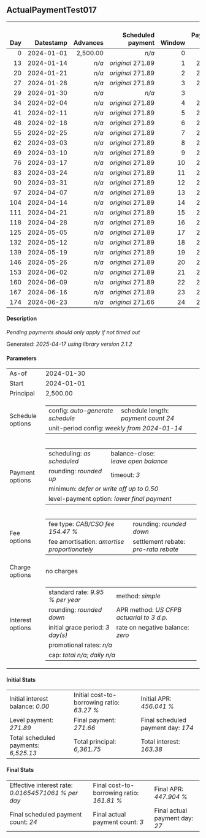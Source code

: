 <h2>ActualPaymentTest017</h2>
<table>
    <thead style="vertical-align: bottom;">
        <th style="text-align: right;">Day</th>
        <th style="text-align: right;">Datestamp</th>
        <th style="text-align: right;">Advances</th>
        <th style="text-align: right;">Scheduled payment</th>
        <th style="text-align: right;">Window</th>
        <th style="text-align: right;">Payment due</th>
        <th style="text-align: right;">Actual payments</th>
        <th style="text-align: right;">Generated payment</th>
        <th style="text-align: right;">Net effect</th>
        <th style="text-align: right;">Payment status</th>
        <th style="text-align: right;">Balance status</th>
        <th style="text-align: right;">Simple interest</th>
        <th style="text-align: right;">New interest</th>
        <th style="text-align: right;">New charges</th>
        <th style="text-align: right;">Principal portion</th>
        <th style="text-align: right;">Fee portion</th>
        <th style="text-align: right;">Interest portion</th>
        <th style="text-align: right;">Charges portion</th>
        <th style="text-align: right;">Fee rebate</th>
        <th style="text-align: right;">Principal balance</th>
        <th style="text-align: right;">Fee balance</th>
        <th style="text-align: right;">Interest balance</th>
        <th style="text-align: right;">Charges balance</th>
        <th style="text-align: right;">Settlement figure</th>
        <th style="text-align: right;">Fee rebate if&nbsp;settled</th>
    </thead>
    <tr style="text-align: right;">
        <td class="ci00">0</td>
        <td class="ci01" style="white-space: nowrap;">2024-01-01</td>
        <td class="ci02">2,500.00</td>
        <td class="ci03" style="white-space: nowrap;"><i>n/a<i></td>
        <td class="ci04">0</td>
        <td class="ci05">0.00</td>
        <td class="ci06"><i>n/a</i></td>
        <td class="ci07"><i>n/a</i></td>
        <td class="ci08">0.00</td>
        <td class="ci09"><i>none&nbsp;scheduled</i></td>
        <td class="ci10">open</td>
        <td class="ci11">0.0000</td>
        <td class="ci12">0.0000</td>
        <td class="ci13"><i>n/a</i></td>
        <td class="ci14">0.00</td>
        <td class="ci15">0.00</td>
        <td class="ci16">0.00</td>
        <td class="ci17">0.00</td>
        <td class="ci18">0.00</td>
        <td class="ci19">2,500.00</td>
        <td class="ci20">3,861.75</td>
        <td class="ci21">0.0000</td>
        <td class="ci22">0.00</td>
        <td class="ci23">6,361.75</td>
        <td class="ci24">3,861.75</td>
    </tr>
    <tr style="text-align: right;">
        <td class="ci00">13</td>
        <td class="ci01" style="white-space: nowrap;">2024-01-14</td>
        <td class="ci02"><i>n/a</i></td>
        <td class="ci03" style="white-space: nowrap;"><i>original</i> 271.89</td>
        <td class="ci04">1</td>
        <td class="ci05">271.89</td>
        <td class="ci06"><i>confirmed</i>&nbsp;271.89</td>
        <td class="ci07"><i>n/a</i></td>
        <td class="ci08">271.89</td>
        <td class="ci09"><i>payment&nbsp;made</i></td>
        <td class="ci10">open</td>
        <td class="ci11">22.5450</td>
        <td class="ci12">22.5450</td>
        <td class="ci13"><i>n/a</i></td>
        <td class="ci14">97.98</td>
        <td class="ci15">151.37</td>
        <td class="ci16">22.54</td>
        <td class="ci17">0.00</td>
        <td class="ci18">0.00</td>
        <td class="ci19">2,402.02</td>
        <td class="ci20">3,710.38</td>
        <td class="ci21">0.0000</td>
        <td class="ci22">0.00</td>
        <td class="ci23">2,539.17</td>
        <td class="ci24">3,573.23</td>
    </tr>
    <tr style="text-align: right;">
        <td class="ci00">20</td>
        <td class="ci01" style="white-space: nowrap;">2024-01-21</td>
        <td class="ci02"><i>n/a</i></td>
        <td class="ci03" style="white-space: nowrap;"><i>original</i> 271.89</td>
        <td class="ci04">2</td>
        <td class="ci05">271.89</td>
        <td class="ci06">271.89&nbsp;<i>timed&nbsp;out</i></td>
        <td class="ci07"><i>n/a</i></td>
        <td class="ci08">0.00</td>
        <td class="ci09"><i>missed&nbsp;payment</i></td>
        <td class="ci10">open</td>
        <td class="ci11">11.6638</td>
        <td class="ci12">11.6638</td>
        <td class="ci13"><i>n/a</i></td>
        <td class="ci14">0.00</td>
        <td class="ci15">0.00</td>
        <td class="ci16">0.00</td>
        <td class="ci17">0.00</td>
        <td class="ci18">0.00</td>
        <td class="ci19">2,402.02</td>
        <td class="ci20">3,710.38</td>
        <td class="ci21">11.6638</td>
        <td class="ci22">0.00</td>
        <td class="ci23">2,706.18</td>
        <td class="ci24">3,417.88</td>
    </tr>
    <tr style="text-align: right;">
        <td class="ci00">27</td>
        <td class="ci01" style="white-space: nowrap;">2024-01-28</td>
        <td class="ci02"><i>n/a</i></td>
        <td class="ci03" style="white-space: nowrap;"><i>original</i> 271.89</td>
        <td class="ci04">3</td>
        <td class="ci05">271.89</td>
        <td class="ci06"><i>pending</i>&nbsp;271.89</td>
        <td class="ci07"><i>n/a</i></td>
        <td class="ci08">271.89</td>
        <td class="ci09"><i>payment&nbsp;pending</i></td>
        <td class="ci10">open</td>
        <td class="ci11">11.6638</td>
        <td class="ci12">11.6638</td>
        <td class="ci13"><i>n/a</i></td>
        <td class="ci14">97.68</td>
        <td class="ci15">150.89</td>
        <td class="ci16">23.32</td>
        <td class="ci17">0.00</td>
        <td class="ci18">0.00</td>
        <td class="ci19">2,304.34</td>
        <td class="ci20">3,559.49</td>
        <td class="ci21">0.0000</td>
        <td class="ci22">0.00</td>
        <td class="ci23">&nbsp;</td>
        <td class="ci24">3,262.52</td>
    </tr>
    <tr style="text-align: right;">
        <td class="ci00">29</td>
        <td class="ci01" style="white-space: nowrap;">2024-01-30</td>
        <td class="ci02"><i>n/a</i></td>
        <td class="ci03" style="white-space: nowrap;"><i>n/a<i></td>
        <td class="ci04">3</td>
        <td class="ci05">0.00</td>
        <td class="ci06"><i>n/a</i></td>
        <td class="ci07"><i>n/a</i></td>
        <td class="ci08">0.00</td>
        <td class="ci09"><i>information&nbsp;only</i></td>
        <td class="ci10">open</td>
        <td class="ci11">3.1970</td>
        <td class="ci12">3.1970</td>
        <td class="ci13"><i>n/a</i></td>
        <td class="ci14">0.00</td>
        <td class="ci15">0.00</td>
        <td class="ci16">0.00</td>
        <td class="ci17">0.00</td>
        <td class="ci18">0.00</td>
        <td class="ci19">2,304.34</td>
        <td class="ci20">3,559.49</td>
        <td class="ci21">3.1970</td>
        <td class="ci22">0.00</td>
        <td class="ci23">2,648.89</td>
        <td class="ci24">3,218.13</td>
    </tr>
    <tr style="text-align: right;">
        <td class="ci00">34</td>
        <td class="ci01" style="white-space: nowrap;">2024-02-04</td>
        <td class="ci02"><i>n/a</i></td>
        <td class="ci03" style="white-space: nowrap;"><i>original</i> 271.89</td>
        <td class="ci04">4</td>
        <td class="ci05">271.89</td>
        <td class="ci06"><i>n/a</i></td>
        <td class="ci07"><i>n/a</i></td>
        <td class="ci08">271.89</td>
        <td class="ci09"><i>not&nbsp;yet&nbsp;due</i></td>
        <td class="ci10">open</td>
        <td class="ci11">7.9925</td>
        <td class="ci12">7.9925</td>
        <td class="ci13"><i>n/a</i></td>
        <td class="ci14">102.45</td>
        <td class="ci15">158.26</td>
        <td class="ci16">11.18</td>
        <td class="ci17">0.00</td>
        <td class="ci18">0.00</td>
        <td class="ci19">2,201.89</td>
        <td class="ci20">3,401.23</td>
        <td class="ci21">0.0000</td>
        <td class="ci22">0.00</td>
        <td class="ci23">2,767.85</td>
        <td class="ci24">3,107.16</td>
    </tr>
    <tr style="text-align: right;">
        <td class="ci00">41</td>
        <td class="ci01" style="white-space: nowrap;">2024-02-11</td>
        <td class="ci02"><i>n/a</i></td>
        <td class="ci03" style="white-space: nowrap;"><i>original</i> 271.89</td>
        <td class="ci04">5</td>
        <td class="ci05">271.89</td>
        <td class="ci06"><i>n/a</i></td>
        <td class="ci07"><i>n/a</i></td>
        <td class="ci08">271.89</td>
        <td class="ci09"><i>not&nbsp;yet&nbsp;due</i></td>
        <td class="ci10">open</td>
        <td class="ci11">10.6920</td>
        <td class="ci12">10.6920</td>
        <td class="ci13"><i>n/a</i></td>
        <td class="ci14">102.64</td>
        <td class="ci15">158.56</td>
        <td class="ci16">10.69</td>
        <td class="ci17">0.00</td>
        <td class="ci18">0.00</td>
        <td class="ci19">2,099.25</td>
        <td class="ci20">3,242.67</td>
        <td class="ci21">0.0000</td>
        <td class="ci22">0.00</td>
        <td class="ci23">2,662.01</td>
        <td class="ci24">2,951.80</td>
    </tr>
    <tr style="text-align: right;">
        <td class="ci00">48</td>
        <td class="ci01" style="white-space: nowrap;">2024-02-18</td>
        <td class="ci02"><i>n/a</i></td>
        <td class="ci03" style="white-space: nowrap;"><i>original</i> 271.89</td>
        <td class="ci04">6</td>
        <td class="ci05">271.89</td>
        <td class="ci06"><i>n/a</i></td>
        <td class="ci07"><i>n/a</i></td>
        <td class="ci08">271.89</td>
        <td class="ci09"><i>not&nbsp;yet&nbsp;due</i></td>
        <td class="ci10">open</td>
        <td class="ci11">10.1936</td>
        <td class="ci12">10.1936</td>
        <td class="ci13"><i>n/a</i></td>
        <td class="ci14">102.84</td>
        <td class="ci15">158.86</td>
        <td class="ci16">10.19</td>
        <td class="ci17">0.00</td>
        <td class="ci18">0.00</td>
        <td class="ci19">1,996.41</td>
        <td class="ci20">3,083.81</td>
        <td class="ci21">0.0000</td>
        <td class="ci22">0.00</td>
        <td class="ci23">2,555.67</td>
        <td class="ci24">2,796.44</td>
    </tr>
    <tr style="text-align: right;">
        <td class="ci00">55</td>
        <td class="ci01" style="white-space: nowrap;">2024-02-25</td>
        <td class="ci02"><i>n/a</i></td>
        <td class="ci03" style="white-space: nowrap;"><i>original</i> 271.89</td>
        <td class="ci04">7</td>
        <td class="ci05">271.89</td>
        <td class="ci06"><i>n/a</i></td>
        <td class="ci07"><i>n/a</i></td>
        <td class="ci08">271.89</td>
        <td class="ci09"><i>not&nbsp;yet&nbsp;due</i></td>
        <td class="ci10">open</td>
        <td class="ci11">9.6942</td>
        <td class="ci12">9.6942</td>
        <td class="ci13"><i>n/a</i></td>
        <td class="ci14">103.03</td>
        <td class="ci15">159.17</td>
        <td class="ci16">9.69</td>
        <td class="ci17">0.00</td>
        <td class="ci18">0.00</td>
        <td class="ci19">1,893.38</td>
        <td class="ci20">2,924.64</td>
        <td class="ci21">0.0000</td>
        <td class="ci22">0.00</td>
        <td class="ci23">2,448.82</td>
        <td class="ci24">2,641.09</td>
    </tr>
    <tr style="text-align: right;">
        <td class="ci00">62</td>
        <td class="ci01" style="white-space: nowrap;">2024-03-03</td>
        <td class="ci02"><i>n/a</i></td>
        <td class="ci03" style="white-space: nowrap;"><i>original</i> 271.89</td>
        <td class="ci04">8</td>
        <td class="ci05">271.89</td>
        <td class="ci06"><i>n/a</i></td>
        <td class="ci07"><i>n/a</i></td>
        <td class="ci08">271.89</td>
        <td class="ci09"><i>not&nbsp;yet&nbsp;due</i></td>
        <td class="ci10">open</td>
        <td class="ci11">9.1938</td>
        <td class="ci12">9.1938</td>
        <td class="ci13"><i>n/a</i></td>
        <td class="ci14">103.23</td>
        <td class="ci15">159.47</td>
        <td class="ci16">9.19</td>
        <td class="ci17">0.00</td>
        <td class="ci18">0.00</td>
        <td class="ci19">1,790.15</td>
        <td class="ci20">2,765.17</td>
        <td class="ci21">0.0000</td>
        <td class="ci22">0.00</td>
        <td class="ci23">2,341.48</td>
        <td class="ci24">2,485.73</td>
    </tr>
    <tr style="text-align: right;">
        <td class="ci00">69</td>
        <td class="ci01" style="white-space: nowrap;">2024-03-10</td>
        <td class="ci02"><i>n/a</i></td>
        <td class="ci03" style="white-space: nowrap;"><i>original</i> 271.89</td>
        <td class="ci04">9</td>
        <td class="ci05">271.89</td>
        <td class="ci06"><i>n/a</i></td>
        <td class="ci07"><i>n/a</i></td>
        <td class="ci08">271.89</td>
        <td class="ci09"><i>not&nbsp;yet&nbsp;due</i></td>
        <td class="ci10">open</td>
        <td class="ci11">8.6925</td>
        <td class="ci12">8.6925</td>
        <td class="ci13"><i>n/a</i></td>
        <td class="ci14">103.43</td>
        <td class="ci15">159.77</td>
        <td class="ci16">8.69</td>
        <td class="ci17">0.00</td>
        <td class="ci18">0.00</td>
        <td class="ci19">1,686.72</td>
        <td class="ci20">2,605.40</td>
        <td class="ci21">0.0000</td>
        <td class="ci22">0.00</td>
        <td class="ci23">2,233.64</td>
        <td class="ci24">2,330.37</td>
    </tr>
    <tr style="text-align: right;">
        <td class="ci00">76</td>
        <td class="ci01" style="white-space: nowrap;">2024-03-17</td>
        <td class="ci02"><i>n/a</i></td>
        <td class="ci03" style="white-space: nowrap;"><i>original</i> 271.89</td>
        <td class="ci04">10</td>
        <td class="ci05">271.89</td>
        <td class="ci06"><i>n/a</i></td>
        <td class="ci07"><i>n/a</i></td>
        <td class="ci08">271.89</td>
        <td class="ci09"><i>not&nbsp;yet&nbsp;due</i></td>
        <td class="ci10">open</td>
        <td class="ci11">8.1903</td>
        <td class="ci12">8.1903</td>
        <td class="ci13"><i>n/a</i></td>
        <td class="ci14">103.62</td>
        <td class="ci15">160.08</td>
        <td class="ci16">8.19</td>
        <td class="ci17">0.00</td>
        <td class="ci18">0.00</td>
        <td class="ci19">1,583.10</td>
        <td class="ci20">2,445.32</td>
        <td class="ci21">0.0000</td>
        <td class="ci22">0.00</td>
        <td class="ci23">2,125.30</td>
        <td class="ci24">2,175.01</td>
    </tr>
    <tr style="text-align: right;">
        <td class="ci00">83</td>
        <td class="ci01" style="white-space: nowrap;">2024-03-24</td>
        <td class="ci02"><i>n/a</i></td>
        <td class="ci03" style="white-space: nowrap;"><i>original</i> 271.89</td>
        <td class="ci04">11</td>
        <td class="ci05">271.89</td>
        <td class="ci06"><i>n/a</i></td>
        <td class="ci07"><i>n/a</i></td>
        <td class="ci08">271.89</td>
        <td class="ci09"><i>not&nbsp;yet&nbsp;due</i></td>
        <td class="ci10">open</td>
        <td class="ci11">7.6871</td>
        <td class="ci12">7.6871</td>
        <td class="ci13"><i>n/a</i></td>
        <td class="ci14">103.82</td>
        <td class="ci15">160.39</td>
        <td class="ci16">7.68</td>
        <td class="ci17">0.00</td>
        <td class="ci18">0.00</td>
        <td class="ci19">1,479.28</td>
        <td class="ci20">2,284.93</td>
        <td class="ci21">0.0000</td>
        <td class="ci22">0.00</td>
        <td class="ci23">2,016.44</td>
        <td class="ci24">2,019.66</td>
    </tr>
    <tr style="text-align: right;">
        <td class="ci00">90</td>
        <td class="ci01" style="white-space: nowrap;">2024-03-31</td>
        <td class="ci02"><i>n/a</i></td>
        <td class="ci03" style="white-space: nowrap;"><i>original</i> 271.89</td>
        <td class="ci04">12</td>
        <td class="ci05">271.89</td>
        <td class="ci06"><i>n/a</i></td>
        <td class="ci07"><i>n/a</i></td>
        <td class="ci08">271.89</td>
        <td class="ci09"><i>not&nbsp;yet&nbsp;due</i></td>
        <td class="ci10">open</td>
        <td class="ci11">7.1829</td>
        <td class="ci12">7.1829</td>
        <td class="ci13"><i>n/a</i></td>
        <td class="ci14">104.02</td>
        <td class="ci15">160.69</td>
        <td class="ci16">7.18</td>
        <td class="ci17">0.00</td>
        <td class="ci18">0.00</td>
        <td class="ci19">1,375.26</td>
        <td class="ci20">2,124.24</td>
        <td class="ci21">0.0000</td>
        <td class="ci22">0.00</td>
        <td class="ci23">1,907.09</td>
        <td class="ci24">1,864.30</td>
    </tr>
    <tr style="text-align: right;">
        <td class="ci00">97</td>
        <td class="ci01" style="white-space: nowrap;">2024-04-07</td>
        <td class="ci02"><i>n/a</i></td>
        <td class="ci03" style="white-space: nowrap;"><i>original</i> 271.89</td>
        <td class="ci04">13</td>
        <td class="ci05">271.89</td>
        <td class="ci06"><i>n/a</i></td>
        <td class="ci07"><i>n/a</i></td>
        <td class="ci08">271.89</td>
        <td class="ci09"><i>not&nbsp;yet&nbsp;due</i></td>
        <td class="ci10">open</td>
        <td class="ci11">6.6778</td>
        <td class="ci12">6.6778</td>
        <td class="ci13"><i>n/a</i></td>
        <td class="ci14">104.22</td>
        <td class="ci15">161.00</td>
        <td class="ci16">6.67</td>
        <td class="ci17">0.00</td>
        <td class="ci18">0.00</td>
        <td class="ci19">1,271.04</td>
        <td class="ci20">1,963.24</td>
        <td class="ci21">0.0000</td>
        <td class="ci22">0.00</td>
        <td class="ci23">1,797.23</td>
        <td class="ci24">1,708.94</td>
    </tr>
    <tr style="text-align: right;">
        <td class="ci00">104</td>
        <td class="ci01" style="white-space: nowrap;">2024-04-14</td>
        <td class="ci02"><i>n/a</i></td>
        <td class="ci03" style="white-space: nowrap;"><i>original</i> 271.89</td>
        <td class="ci04">14</td>
        <td class="ci05">271.89</td>
        <td class="ci06"><i>n/a</i></td>
        <td class="ci07"><i>n/a</i></td>
        <td class="ci08">271.89</td>
        <td class="ci09"><i>not&nbsp;yet&nbsp;due</i></td>
        <td class="ci10">open</td>
        <td class="ci11">6.1717</td>
        <td class="ci12">6.1717</td>
        <td class="ci13"><i>n/a</i></td>
        <td class="ci14">104.42</td>
        <td class="ci15">161.30</td>
        <td class="ci16">6.17</td>
        <td class="ci17">0.00</td>
        <td class="ci18">0.00</td>
        <td class="ci19">1,166.62</td>
        <td class="ci20">1,801.94</td>
        <td class="ci21">0.0000</td>
        <td class="ci22">0.00</td>
        <td class="ci23">1,686.87</td>
        <td class="ci24">1,553.58</td>
    </tr>
    <tr style="text-align: right;">
        <td class="ci00">111</td>
        <td class="ci01" style="white-space: nowrap;">2024-04-21</td>
        <td class="ci02"><i>n/a</i></td>
        <td class="ci03" style="white-space: nowrap;"><i>original</i> 271.89</td>
        <td class="ci04">15</td>
        <td class="ci05">271.89</td>
        <td class="ci06"><i>n/a</i></td>
        <td class="ci07"><i>n/a</i></td>
        <td class="ci08">271.89</td>
        <td class="ci09"><i>not&nbsp;yet&nbsp;due</i></td>
        <td class="ci10">open</td>
        <td class="ci11">5.6647</td>
        <td class="ci12">5.6647</td>
        <td class="ci13"><i>n/a</i></td>
        <td class="ci14">104.62</td>
        <td class="ci15">161.61</td>
        <td class="ci16">5.66</td>
        <td class="ci17">0.00</td>
        <td class="ci18">0.00</td>
        <td class="ci19">1,062.00</td>
        <td class="ci20">1,640.33</td>
        <td class="ci21">0.0000</td>
        <td class="ci22">0.00</td>
        <td class="ci23">1,576.00</td>
        <td class="ci24">1,398.22</td>
    </tr>
    <tr style="text-align: right;">
        <td class="ci00">118</td>
        <td class="ci01" style="white-space: nowrap;">2024-04-28</td>
        <td class="ci02"><i>n/a</i></td>
        <td class="ci03" style="white-space: nowrap;"><i>original</i> 271.89</td>
        <td class="ci04">16</td>
        <td class="ci05">271.89</td>
        <td class="ci06"><i>n/a</i></td>
        <td class="ci07"><i>n/a</i></td>
        <td class="ci08">271.89</td>
        <td class="ci09"><i>not&nbsp;yet&nbsp;due</i></td>
        <td class="ci10">open</td>
        <td class="ci11">5.1566</td>
        <td class="ci12">5.1566</td>
        <td class="ci13"><i>n/a</i></td>
        <td class="ci14">104.82</td>
        <td class="ci15">161.92</td>
        <td class="ci16">5.15</td>
        <td class="ci17">0.00</td>
        <td class="ci18">0.00</td>
        <td class="ci19">957.18</td>
        <td class="ci20">1,478.41</td>
        <td class="ci21">0.0000</td>
        <td class="ci22">0.00</td>
        <td class="ci23">1,464.61</td>
        <td class="ci24">1,242.87</td>
    </tr>
    <tr style="text-align: right;">
        <td class="ci00">125</td>
        <td class="ci01" style="white-space: nowrap;">2024-05-05</td>
        <td class="ci02"><i>n/a</i></td>
        <td class="ci03" style="white-space: nowrap;"><i>original</i> 271.89</td>
        <td class="ci04">17</td>
        <td class="ci05">271.89</td>
        <td class="ci06"><i>n/a</i></td>
        <td class="ci07"><i>n/a</i></td>
        <td class="ci08">271.89</td>
        <td class="ci09"><i>not&nbsp;yet&nbsp;due</i></td>
        <td class="ci10">open</td>
        <td class="ci11">4.6476</td>
        <td class="ci12">4.6476</td>
        <td class="ci13"><i>n/a</i></td>
        <td class="ci14">105.02</td>
        <td class="ci15">162.23</td>
        <td class="ci16">4.64</td>
        <td class="ci17">0.00</td>
        <td class="ci18">0.00</td>
        <td class="ci19">852.16</td>
        <td class="ci20">1,316.18</td>
        <td class="ci21">0.0000</td>
        <td class="ci22">0.00</td>
        <td class="ci23">1,352.72</td>
        <td class="ci24">1,087.51</td>
    </tr>
    <tr style="text-align: right;">
        <td class="ci00">132</td>
        <td class="ci01" style="white-space: nowrap;">2024-05-12</td>
        <td class="ci02"><i>n/a</i></td>
        <td class="ci03" style="white-space: nowrap;"><i>original</i> 271.89</td>
        <td class="ci04">18</td>
        <td class="ci05">271.89</td>
        <td class="ci06"><i>n/a</i></td>
        <td class="ci07"><i>n/a</i></td>
        <td class="ci08">271.89</td>
        <td class="ci09"><i>not&nbsp;yet&nbsp;due</i></td>
        <td class="ci10">open</td>
        <td class="ci11">4.1377</td>
        <td class="ci12">4.1377</td>
        <td class="ci13"><i>n/a</i></td>
        <td class="ci14">105.22</td>
        <td class="ci15">162.54</td>
        <td class="ci16">4.13</td>
        <td class="ci17">0.00</td>
        <td class="ci18">0.00</td>
        <td class="ci19">746.94</td>
        <td class="ci20">1,153.64</td>
        <td class="ci21">0.0000</td>
        <td class="ci22">0.00</td>
        <td class="ci23">1,240.32</td>
        <td class="ci24">932.15</td>
    </tr>
    <tr style="text-align: right;">
        <td class="ci00">139</td>
        <td class="ci01" style="white-space: nowrap;">2024-05-19</td>
        <td class="ci02"><i>n/a</i></td>
        <td class="ci03" style="white-space: nowrap;"><i>original</i> 271.89</td>
        <td class="ci04">19</td>
        <td class="ci05">271.89</td>
        <td class="ci06"><i>n/a</i></td>
        <td class="ci07"><i>n/a</i></td>
        <td class="ci08">271.89</td>
        <td class="ci09"><i>not&nbsp;yet&nbsp;due</i></td>
        <td class="ci10">open</td>
        <td class="ci11">3.6267</td>
        <td class="ci12">3.6267</td>
        <td class="ci13"><i>n/a</i></td>
        <td class="ci14">105.42</td>
        <td class="ci15">162.85</td>
        <td class="ci16">3.62</td>
        <td class="ci17">0.00</td>
        <td class="ci18">0.00</td>
        <td class="ci19">641.52</td>
        <td class="ci20">990.79</td>
        <td class="ci21">0.0000</td>
        <td class="ci22">0.00</td>
        <td class="ci23">1,127.41</td>
        <td class="ci24">776.79</td>
    </tr>
    <tr style="text-align: right;">
        <td class="ci00">146</td>
        <td class="ci01" style="white-space: nowrap;">2024-05-26</td>
        <td class="ci02"><i>n/a</i></td>
        <td class="ci03" style="white-space: nowrap;"><i>original</i> 271.89</td>
        <td class="ci04">20</td>
        <td class="ci05">271.89</td>
        <td class="ci06"><i>n/a</i></td>
        <td class="ci07"><i>n/a</i></td>
        <td class="ci08">271.89</td>
        <td class="ci09"><i>not&nbsp;yet&nbsp;due</i></td>
        <td class="ci10">open</td>
        <td class="ci11">3.1148</td>
        <td class="ci12">3.1148</td>
        <td class="ci13"><i>n/a</i></td>
        <td class="ci14">105.62</td>
        <td class="ci15">163.16</td>
        <td class="ci16">3.11</td>
        <td class="ci17">0.00</td>
        <td class="ci18">0.00</td>
        <td class="ci19">535.90</td>
        <td class="ci20">827.63</td>
        <td class="ci21">0.0000</td>
        <td class="ci22">0.00</td>
        <td class="ci23">1,013.98</td>
        <td class="ci24">621.44</td>
    </tr>
    <tr style="text-align: right;">
        <td class="ci00">153</td>
        <td class="ci01" style="white-space: nowrap;">2024-06-02</td>
        <td class="ci02"><i>n/a</i></td>
        <td class="ci03" style="white-space: nowrap;"><i>original</i> 271.89</td>
        <td class="ci04">21</td>
        <td class="ci05">271.89</td>
        <td class="ci06"><i>n/a</i></td>
        <td class="ci07"><i>n/a</i></td>
        <td class="ci08">271.89</td>
        <td class="ci09"><i>not&nbsp;yet&nbsp;due</i></td>
        <td class="ci10">open</td>
        <td class="ci11">2.6019</td>
        <td class="ci12">2.6019</td>
        <td class="ci13"><i>n/a</i></td>
        <td class="ci14">105.82</td>
        <td class="ci15">163.47</td>
        <td class="ci16">2.60</td>
        <td class="ci17">0.00</td>
        <td class="ci18">0.00</td>
        <td class="ci19">430.08</td>
        <td class="ci20">664.16</td>
        <td class="ci21">0.0000</td>
        <td class="ci22">0.00</td>
        <td class="ci23">900.05</td>
        <td class="ci24">466.08</td>
    </tr>
    <tr style="text-align: right;">
        <td class="ci00">160</td>
        <td class="ci01" style="white-space: nowrap;">2024-06-09</td>
        <td class="ci02"><i>n/a</i></td>
        <td class="ci03" style="white-space: nowrap;"><i>original</i> 271.89</td>
        <td class="ci04">22</td>
        <td class="ci05">271.89</td>
        <td class="ci06"><i>n/a</i></td>
        <td class="ci07"><i>n/a</i></td>
        <td class="ci08">271.89</td>
        <td class="ci09"><i>not&nbsp;yet&nbsp;due</i></td>
        <td class="ci10">open</td>
        <td class="ci11">2.0880</td>
        <td class="ci12">2.0880</td>
        <td class="ci13"><i>n/a</i></td>
        <td class="ci14">106.02</td>
        <td class="ci15">163.79</td>
        <td class="ci16">2.08</td>
        <td class="ci17">0.00</td>
        <td class="ci18">0.00</td>
        <td class="ci19">324.06</td>
        <td class="ci20">500.37</td>
        <td class="ci21">0.0000</td>
        <td class="ci22">0.00</td>
        <td class="ci23">785.60</td>
        <td class="ci24">310.72</td>
    </tr>
    <tr style="text-align: right;">
        <td class="ci00">167</td>
        <td class="ci01" style="white-space: nowrap;">2024-06-16</td>
        <td class="ci02"><i>n/a</i></td>
        <td class="ci03" style="white-space: nowrap;"><i>original</i> 271.89</td>
        <td class="ci04">23</td>
        <td class="ci05">271.89</td>
        <td class="ci06"><i>n/a</i></td>
        <td class="ci07"><i>n/a</i></td>
        <td class="ci08">271.89</td>
        <td class="ci09"><i>not&nbsp;yet&nbsp;due</i></td>
        <td class="ci10">open</td>
        <td class="ci11">1.5732</td>
        <td class="ci12">1.5732</td>
        <td class="ci13"><i>n/a</i></td>
        <td class="ci14">106.22</td>
        <td class="ci15">164.10</td>
        <td class="ci16">1.57</td>
        <td class="ci17">0.00</td>
        <td class="ci18">0.00</td>
        <td class="ci19">217.84</td>
        <td class="ci20">336.27</td>
        <td class="ci21">0.0000</td>
        <td class="ci22">0.00</td>
        <td class="ci23">554.11</td>
        <td class="ci24">155.36</td>
    </tr>
    <tr style="text-align: right;">
        <td class="ci00">174</td>
        <td class="ci01" style="white-space: nowrap;">2024-06-23</td>
        <td class="ci02"><i>n/a</i></td>
        <td class="ci03" style="white-space: nowrap;"><i>original</i> 271.66</td>
        <td class="ci04">24</td>
        <td class="ci05">271.66</td>
        <td class="ci06"><i>n/a</i></td>
        <td class="ci07"><i>n/a</i></td>
        <td class="ci08">271.66</td>
        <td class="ci09"><i>not&nbsp;yet&nbsp;due</i></td>
        <td class="ci10">open</td>
        <td class="ci11">1.0574</td>
        <td class="ci12">1.0574</td>
        <td class="ci13"><i>n/a</i></td>
        <td class="ci14">106.34</td>
        <td class="ci15">164.27</td>
        <td class="ci16">1.05</td>
        <td class="ci17">0.00</td>
        <td class="ci18">0.00</td>
        <td class="ci19">111.50</td>
        <td class="ci20">172.00</td>
        <td class="ci21">0.0000</td>
        <td class="ci22">0.00</td>
        <td class="ci23">283.50</td>
        <td class="ci24">0.00</td>
    </tr>
</table>

<h4>Description</h4>
<p><i>Pending payments should only apply if not timed out</i></p>
<p>Generated: <i>2025-04-17 using library version 2.1.2</i></p>
<h4>Parameters</h4>
<table>
    <tr>
        <td>As-of</td>
        <td>2024-01-30</td>
    </tr>
    <tr>
        <td>Start</td>
        <td>2024-01-01</td>
    </tr>
    <tr>
        <td>Principal</td>
        <td>2,500.00</td>
    </tr>
    <tr>
        <td>Schedule options</td>
        <td>
            <table>
                <tr>
                    <td>config: <i>auto-generate schedule</i></td>
                    <td>schedule length: <i><i>payment count</i> 24</i></td>
                </tr>
                <tr>
                    <td colspan="2" style="white-space: nowrap;">unit-period config: <i>weekly from 2024-01-14</i></td>
                </tr>
            </table>
        </td>
    </tr>
    <tr>
        <td>Payment options</td>
        <td>
            <table>
                <tr>
                    <td>scheduling: <i>as scheduled</i></td>
                    <td>balance-close: <i>leave&nbsp;open&nbsp;balance</i></td>
                </tr>
                <tr>
                    <td>rounding: <i>rounded up</i></td>
                    <td>timeout: <i>3</i></td>
                </tr>
                <tr>
                    <td colspan='2'>minimum: <i>defer&nbsp;or&nbsp;write&nbsp;off&nbsp;up&nbsp;to&nbsp;0.50</i></td>
                </tr>
                <tr>
                    <td colspan='2'>level-payment option: <i>lower&nbsp;final&nbsp;payment</i></td>
                </tr>
            </table>
        </td>
    </tr>
    <tr>
        <td>Fee options</td>
        <td>
            <table>
                <tr>
                    <td>fee type: <i><i>CAB/CSO fee</i> 154.47 %</i></td>
                    <td>rounding: <i>rounded down</i></td>
                </tr>
                <tr>
                    <td>fee amortisation: <i>amortise proportionately</i></td>
                    <td>settlement rebate: <i>pro-rata rebate</i></td>
                </tr>
            </table>
        </td>
    </tr>
    <tr>
        <td>Charge options</td>
        <td>no charges
        </td>
    </tr>
    <tr>
        <td>Interest options</td>
        <td>
            <table>
                <tr>
                    <td>standard rate: <i>9.95 % per year</i></td>
                    <td>method: <i>simple</i></td>
                </tr>
                <tr>
                    <td>rounding: <i>rounded down</i></td>
                    <td>APR method: <i>US CFPB actuarial to 3 d.p.</i></td>
                </tr>
                <tr>
                    <td>initial grace period: <i>3 day(s)</i></td>
                    <td>rate on negative balance: <i>zero</i></td>
                </tr>
                <tr>
                    <td colspan="2">promotional rates: <i><i>n/a</i></i></td>
                </tr>
                <tr>
                    <td colspan="2">cap: <i>total <i>n/a</i>; daily <i>n/a</i></td>
                </tr>
            </table>
        </td>
    </tr>
</table>
<h4>Initial Stats</h4>
<table>
    <tr>
        <td>Initial interest balance: <i>0.00</i></td>
        <td>Initial cost-to-borrowing ratio: <i>63.27 %</i></td>
        <td>Initial APR: <i>456.041 %</i></td>
    </tr>
    <tr>
        <td>Level payment: <i>271.89</i></td>
        <td>Final payment: <i>271.66</i></td>
        <td>Final scheduled payment day: <i>174</i></td>
    </tr>
    <tr>
        <td>Total scheduled payments: <i>6,525.13</i></td>
        <td>Total principal: <i>6,361.75</i></td>
        <td>Total interest: <i>163.38</i></td>
    </tr>
</table>

<h4>Final Stats</h4>
<table>
    <tr>
        <td>Effective interest rate: <i>0.01654571061 % per day</i></td>
        <td>Final cost-to-borrowing ratio: <i>161.81 %</i></td>
        <td>Final APR: <i>447.904 %</i></td>
    </tr>
    <tr>
        <td>Final scheduled payment count: <i>24</i></td>
        <td>Final actual payment count: <i>3</i></td>
        <td>Final actual payment day: <i>27</i></td>
    </tr>
</table>
